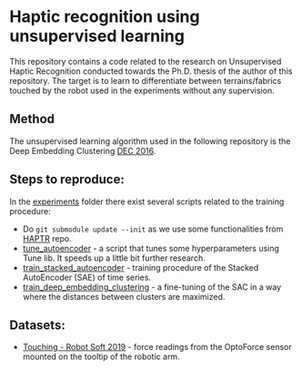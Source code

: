 # Haptic recognition using unsupervised learning

This repository contains a code related to the research on Unsupervised Haptic Recognition conducted towards
the Ph.D. thesis of the author of this repository. The target is to learn to differentiate
between terrains/fabrics touched by the robot used in the experiments without any supervision.

## Method

The unsupervised learning algorithm used in the following repository is the
Deep Embedding Clustering [DEC 2016](https://dl.acm.org/doi/10.5555/3045390.3045442).

## Steps to reproduce:

In the [experiments](experiments) folder there exist several scripts related to the training procedure:

* Do ```git submodule update --init``` as we use some functionalities from [HAPTR](https://github.com/kolaszko/haptic_transformer) repo.
* [tune_autoencoder](experiments/tune_autoencoder_params.py) - a script that tunes some hyperparameters using
  Tune lib. It speeds up a little bit further research.
* [train_stacked_autoencoder](experiments/train_stacked_autoencoder.py) - training procedure of the Stacked
  AutoEncoder (SAE) of time series.
* [train_deep_embedding_clustering](experiments/train_deep_embedding_clustering.py) - a fine-tuning of the SAC in a way
  where the distances between clusters are maximized.

## Datasets:

* [Touching - Robot Soft 2019](https://drive.google.com/open?id=1NhUFJys-3D6-3BT6slBOmPYQa8bqx4cY) - force readings from
  the OptoForce sensor mounted on the tooltip of the robotic arm.
